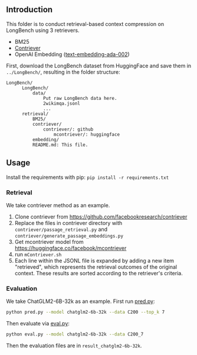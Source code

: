 ## Introduction
This folder is to conduct retrieval-based context compression on LongBench using 3 retrievers.
- BM25
- [Contriever](https://github.com/facebookresearch/contriever)
- OpenAI Embedding ([text-embedding-ada-002](https://openai.com/blog/new-and-improved-embedding-model))

First, download the LongBench dataset from HuggingFace and save them in `../LongBench/`, resulting in the folder structure:
```
LongBench/
      LongBench/
          data/
              Put raw LongBench data here.
              2wikimqa.jsonl
              ...
      retrieval/
          BM25/
          contriever/
              contriever/: github
                  mcontriever/: huggingface
          embedding/
          README.md: This file.
```
## Usage

Install the requirements with pip: `pip install -r requirements.txt`

### Retrieval

We take contriever method as an example.
1. Clone contriever from https://github.com/facebookresearch/contriever
2. Replace the files in contriever directory with `contriever/passage_retrieval.py` and `contriever/generate_passage_embeddings.py`
3. Get mcontriever model from https://huggingface.co/facebook/mcontriever
4. run `mContriever.sh`
5. Each line within the JSONL file is expanded by adding a new item "retrieved", which represents the retrieval outcomes of the original context. These results are sorted according to the retriever's criteria.

### Evaluation

We take ChatGLM2-6B-32k as an example. First run [pred.py](pred.py):
```bash
python pred.py --model chatglm2-6b-32k --data C200 --top_k 7 
```
Then evaluate via [eval.py](eval.py):
```bash
python eval.py --model chatglm2-6b-32k --data C200_7
```

Then the evaluation files are in `result_chatglm2-6b-32k`.